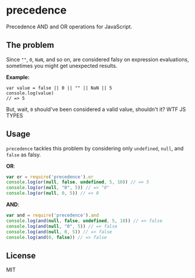 precedence
===

Precedence AND and OR operations for JavaScript.

The problem
---

Since `""`, `0`, `NaN`, and so on, are considered falsy on expression
evaluations, sometimes you might get unexpected results.

**Example:**

```
var value = false || 0 || "" || NaN || 5
console.log(value)
// => 5
```

But, wait, `0` should've been considered a valid value, shouldn't it? WTF JS TYPES

Usage
---

`precedence` tackles this problem by considering only `undefined`, `null`, and
`false` as falsy.

**OR**:

```javascript
var or = require('precedence').or
console.log(or(null, false, undefined, 5, 10)) // => 5
console.log(or(null, "0", 5)) // => "0"
console.log(or(null, 0, 5)) // => 0
```

**AND**:

```javascript
var and = require('precedence').and
console.log(and(null, false, undefined, 5, 10)) // => false
console.log(and(null, "0", 5)) // => false
console.log(and(null, 0, 5)) // => false
console.log(and(0, false)) // => false
```

License
---

MIT
